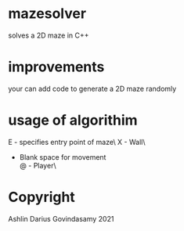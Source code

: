 # mazesolver
solves a 2D maze in C++

# improvements
your can add code to generate a 2D maze randomly

# usage of algorithim 
E - specifies entry point of maze\ 
X - Wall\ 
  - Blank space for movement\
@ - Player\

# Copyright
Ashlin Darius Govindasamy 2021
